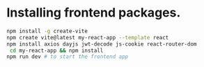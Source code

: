 # Installing frontend packages.
```sh
npm install -g create-vite
npm create vite@latest my-react-app --template react
npm install axios dayjs jwt-decode js-cookie react-router-dom
 cd my-react-app && npm install
npm run dev # to start the frontend app
```
